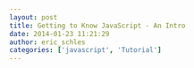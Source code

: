 ```yaml
---
layout: post
title: Getting to Know JavaScript - An Intro
date: 2014-01-23 11:21:29
author: eric_schles
categories: ['javascript', 'Tutorial']
---
```

